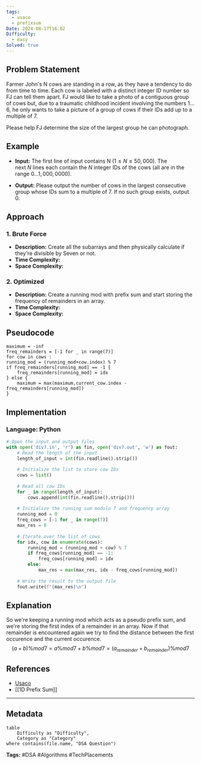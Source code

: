 ```yaml
---
tags:
  - usaco
  - prefixsum
Date: 2024-08-17T16:02
Difficulty:
  - easy
Solved: true
---
```

## Problem Statement

Farmer John's N cows are standing in a row, as they have a tendency to do from time to time. Each cow is labeled with a distinct integer ID number so FJ can tell them apart. FJ would like to take a photo of a contiguous group of cows but, due to a traumatic childhood incident involving the numbers 1…6, he only wants to take a picture of a group of cows if their IDs add up to a multiple of 7.

Please help FJ determine the size of the largest group he can photograph.


## Example

- **Input:** 
The first line of input contains N ($1≤N≤50,000$). The next $N$ lines each contain the $N$ integer IDs of the cows (all are in the range $0…1,000,0000$).

- **Output:** 
Please output the number of cows in the largest consecutive group whose IDs sum to a multiple of 7. If no such group exists, output 0.

## Approach
### 1. Brute Force
- **Description:** Create all the subarrays and then physically calculate if they're divisible by Seven or not.
- **Time Complexity:** 
- **Space Complexity:** 

### 2. Optimized
- **Description:** Create a running mod with prefix sum and start storing the frequency of remainders in an array. 
- **Time Complexity:** 
- **Space Complexity:** 

## Pseudocode

```
maximum = -inf
freq_remainders = [-1 for _ in range(7)] 
for cow in cows : 
running_mod = (running_mod+cow.index) % 7 
if freq_remainders[running_mod] == -1 {
	freq_remainders[running_mod] = idx 
} else { 
	maximum = max(maximum,current_cow.index - freq_remainders[running_mod]) 
}
```
## Implementation
### Language: Python
```python
# Open the input and output files
with open('div7.in', 'r') as fin, open('div7.out', 'w') as fout:
    # Read the length of the input
    length_of_input = int(fin.readline().strip())
    
    # Initialize the list to store cow IDs
    cows = list()
    
    # Read all cow IDs
    for _ in range(length_of_input):
        cows.append(int(fin.readline().strip()))
    
    # Initialize the running sum modulo 7 and frequency array
    running_mod = 0
    freq_cows = [-1 for _ in range(7)]
    max_res = 0
    
    # Iterate over the list of cows
    for idx, cow in enumerate(cows):
        running_mod = (running_mod + cow) % 7
        if freq_cows[running_mod] == -1:
            freq_cows[running_mod] = idx
        else:
            max_res = max(max_res, idx - freq_cows[running_mod])
    
    # Write the result to the output file
    fout.write(f"{max_res}\n")
```


## Explanation

So we're keeping a running mod which acts as a pseudo prefix sum, and we're storing the first index of a remainder in an array. Now if that remainder is encountered again we try to find the distance between the first occurence and the current occurence. 
$$
(a + b ) \% mod 7 =  a\%mod7 + b\%mod7 = (a_{remainder} + b_{remainder}) \% mod7
$$


## References
- [Usaco](https://usaco.org/index.php?page=viewproblem2&cpid=595)
- [[1D Prefix Sum]]

---

## Metadata
```dataview
table
    Difficulty as "Difficulty",
    Category as "Category"
where contains(file.name, "DSA Question")
```

**Tags:** #DSA #Algorithms #TechPlacements